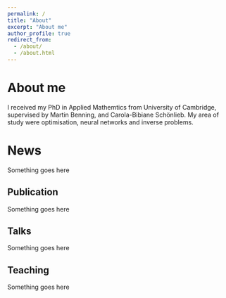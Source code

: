 ```yaml
---
permalink: /
title: "About"
excerpt: "About me"
author_profile: true
redirect_from: 
  - /about/
  - /about.html
---
```




About me
======
I received my PhD in Applied Mathemtics from University of Cambridge, supervised by Martin Benning, and Carola-Bibiane Schönlieb. My area of study were optimisation, neural networks and inverse problems. 

News
======
Something goes here

Publication
------
Something goes here

Talks
------
Something goes here


Teaching
------
Something goes here
